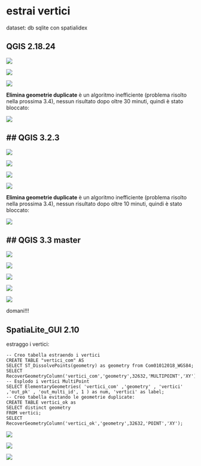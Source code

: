 # estrai vertici

dataset: db sqlite con spatialidex

## QGIS 2.18.24

![](../img/qgis21824_master_info.png)

![](../img/estrai_vertici/qgis21824master_01.png)

![](../img/estrai_vertici/qgis21824master_02.png)

**Elimina geometrie duplicate** è un algoritmo inefficiente (problema risolto nella prossima 3.4), nessun risultato dopo oltre 30 minuti, quindi è stato bloccato:

![](../img/estrai_vertici/qgis21824master_03.png)

## ## QGIS 3.2.3

![](../img/qgis323_master_info.png)

![](../img/estrai_vertici/qgis323_01.png)

![](../img/estrai_vertici/qgis323_02.png)

![](../img/estrai_vertici/qgis323_03.png)

**Elimina geometrie duplicate** è un algoritmo inefficiente (problema risolto nella prossima 3.4), nessun risultato dopo oltre 10 minuti, quindi è stato bloccato:

![](../img/estrai_vertici/qgis323_04.png)

## ## QGIS 3.3 master

![](../img/qgis33_master_info.png)

![](../img/estrai_vertici/qgis33master_01.png)

![](../img/estrai_vertici/qgis33master_02.png)

![](../img/estrai_vertici/qgis33master_03.png)

![](../img/estrai_vertici/qgis33master_04.png)

domani!!!

## SpatiaLite_GUI 2.10

estraggo i vertici:
```
-- Creo tabella estraendo i vertici
CREATE TABLE "vertici_com" AS
SELECT ST_DissolvePoints(geometry) as geometry from Com01012018_WGS84;
SELECT RecoverGeometryColumn('vertici_com','geometry',32632,'MULTIPOINT','XY');
-- Esplodo i vertici MultiPoint
SELECT ElementaryGeometries( 'vertici_com' ,'geometry' , 'vertici' ,'out_pk' , 'out_multi_id', 1 ) as num, 'vertici' as label;
-- Creo tabella evitando le geometrie duplicate:
CREATE TABLE vertici_ok as 
SELECT distinct geometry
FROM vertici;
SELECT RecoverGeometryColumn('vertici_ok','geometry',32632,'POINT','XY');
```
![](../img/spatialite_gui_210_info.png)

![](../img/estrai_vertici/spatialite_gui_210_01.png)

![](../img/estrai_vertici/spatialite_gui_210_02.png)
